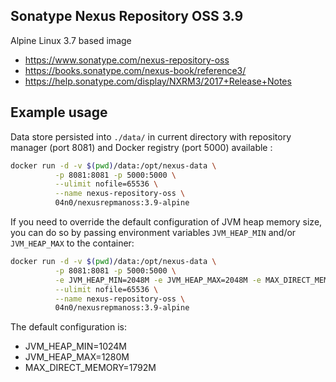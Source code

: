 ## Sonatype Nexus Repository OSS 3.9

Alpine Linux 3.7 based image

*   https://www.sonatype.com/nexus-repository-oss
*   https://books.sonatype.com/nexus-book/reference3/
*   https://help.sonatype.com/display/NXRM3/2017+Release+Notes

## Example usage

Data store persisted into `./data/` in current directory with repository
manager (port 8081) and Docker registry (port 5000) available :

```bash
docker run -d -v $(pwd)/data:/opt/nexus-data \
          -p 8081:8081 -p 5000:5000 \
          --ulimit nofile=65536 \
          --name nexus-repository-oss \
          04n0/nexusrepmanoss:3.9-alpine
```

If you need to override the default configuration of JVM heap memory size, you
can do so by passing environment variables `JVM_HEAP_MIN` and/or `JVM_HEAP_MAX`
to the container:

```bash
docker run -d -v $(pwd)/data:/opt/nexus-data \
          -p 8081:8081 -p 5000:5000 \
          -e JVM_HEAP_MIN=2048M -e JVM_HEAP_MAX=2048M -e MAX_DIRECT_MEMORY=2048M \
          --ulimit nofile=65536 \
          --name nexus-repository-oss \
          04n0/nexusrepmanoss:3.9-alpine
```

The default configuration is:
*   JVM_HEAP_MIN=1024M
*   JVM_HEAP_MAX=1280M
*   MAX_DIRECT_MEMORY=1792M
